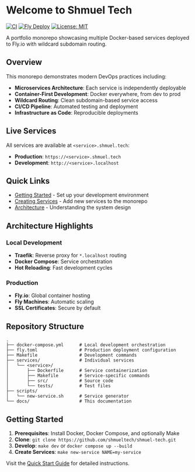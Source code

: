 # Welcome to Shmuel Tech

[![CI](https://github.com/shmueltech/shmuel-tech/actions/workflows/ci.yml/badge.svg)](https://github.com/shmueltech/shmuel-tech/actions/workflows/ci.yml)
[![Fly Deploy](https://fly.io/badges/shmuel-tech.svg)](https://fly.io/apps/shmuel-tech)
[![License: MIT](https://img.shields.io/badge/License-MIT-yellow.svg)](https://opensource.org/licenses/MIT)

A portfolio monorepo showcasing multiple Docker-based services deployed to Fly.io with wildcard subdomain routing.

## Overview

This monorepo demonstrates modern DevOps practices including:

- **Microservices Architecture**: Each service is independently deployable
- **Container-First Development**: Docker everywhere, from dev to prod
- **Wildcard Routing**: Clean subdomain-based service access
- **CI/CD Pipeline**: Automated testing and deployment
- **Infrastructure as Code**: Reproducible deployments

## Live Services

All services are available at `<service>.shmuel.tech`:

- **Production**: `https://<service>.shmuel.tech`
- **Development**: `http://<service>.localhost`

## Quick Links

- [Getting Started](getting-started/quick-start.md) - Set up your development environment
- [Creating Services](services/creating-services.md) - Add new services to the monorepo
- [Architecture](architecture/system-design.md) - Understanding the system design

## Architecture Highlights

### Local Development
- **Traefik**: Reverse proxy for `*.localhost` routing
- **Docker Compose**: Service orchestration
- **Hot Reloading**: Fast development cycles

### Production
- **Fly.io**: Global container hosting
- **Fly Machines**: Automatic scaling
- **SSL Certificates**: Secure by default

## Repository Structure

```
.
├── docker-compose.yml      # Local development orchestration
├── fly.toml                # Production deployment configuration
├── Makefile                # Development commands
├── services/               # Individual services
│   └── <service>/
│       ├── Dockerfile      # Service containerization
│       ├── Makefile        # Service-specific commands
│       ├── src/            # Source code
│       └── tests/          # Test files
├── scripts/
│   └── new-service.sh      # Service generator
└── docs/                   # This documentation
```

## Getting Started

1. **Prerequisites**: Install Docker, Docker Compose, and optionally Make
2. **Clone**: `git clone https://github.com/shmueltech/shmuel-tech.git`
3. **Develop**: `make dev` or `docker compose up --build`
4. **Create Services**: `make new-service NAME=my-service`

Visit the [Quick Start Guide](getting-started/quick-start.md) for detailed instructions. 